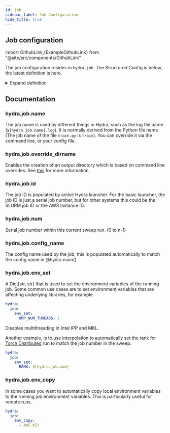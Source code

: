 ```yaml
---
id: job
sidebar_label: Job Configuration
hide_title: true
---
```

## Job configuration

import GithubLink,{ExampleGithubLink} from "@site/src/components/GithubLink"

The job configuration resides in `hydra.job`.
The Structured Config is below, the latest definition is <GithubLink to="hydra/conf/__init__.py">here</GithubLink>.

<details><summary>Expand definition</summary>

```python
# job runtime information will be populated here
@dataclass
class JobConf:
    # Job name, populated automatically unless specified by the user (in config or cli)
    name: str = MISSING

    # Concatenation of job overrides that can be used as a part
    # of the directory name.
    # This can be configured in hydra.job.config.override_dirname
    override_dirname: str = MISSING

    # Job ID in underlying scheduling system
    id: str = MISSING

    # Job number if job is a part of a sweep
    num: int = MISSING

    # The config name used by the job
    config_name: Optional[str] = MISSING

    # Environment variables to set remotely
    env_set: Dict[str, str] = field(default_factory=dict)
    # Environment variables to copy from the launching machine
    env_copy: List[str] = field(default_factory=list)

    # Job config
    @dataclass
    class JobConfig:
        @dataclass
        # configuration for the ${hydra.job.override_dirname} runtime variable
        class OverrideDirname:
            kv_sep: str = "="
            item_sep: str = ","
            exclude_keys: List[str] = field(default_factory=list)

        override_dirname: OverrideDirname = OverrideDirname()

    config: JobConfig = JobConfig()
```
</details>

## Documentation
### hydra.job.name
<ExampleGithubLink text="Example application" to="examples/configure_hydra/job_name"/>

The job name is used by different things in Hydra, such as the log file name (`${hydra.job.name}.log`).
It is normally derived from the Python file name (The job name of the file `train.py` is `train`).
You can override it via the command line, or your config file. 

### hydra.job.override_dirname
Enables the creation of an output directory which is based on command line overrides.
See [this](/configure_hydra/workdir.md) for more information.

### hydra.job.id
The job ID is populated by active Hydra launcher. For the basic launcher, the job ID is just a serial job number, but
for other systems this could be the SLURM job ID or the AWS Instance ID.

### hydra.job.num
Serial job number within this current sweep run. (0 to n-1)

### hydra.job.config_name
The config name used by the job, this is populated automatically to match the config name in @hydra.main()

### hydra.job.env_set
A Dict[str, str] that is used to set the environment variables of the running job.
Some common use cases are to set environment variables that are affecting underlying libraries, for example
```yaml
hydra:
  job:
    env_set:
      OMP_NUM_THREADS: 1
```
Disables multithreading in Intel IPP and MKL.

Another example, is to use interpolation to automatically set the rank 
for [Torch Distributed](https://pytorch.org/tutorials/intermediate/dist_tuto.html) run to match the job number 
in the sweep. 

```yaml
hydra:
  job:
    env_set:
      RANK: ${hydra:job.num}
```

### hydra.job.env_copy
In some cases you want to automatically copy local environment variables to the running job environment variables.
This is particularly useful for remote runs.
```yaml
hydra:
  job:
    env_copy:
      - AWS_KEY
```

